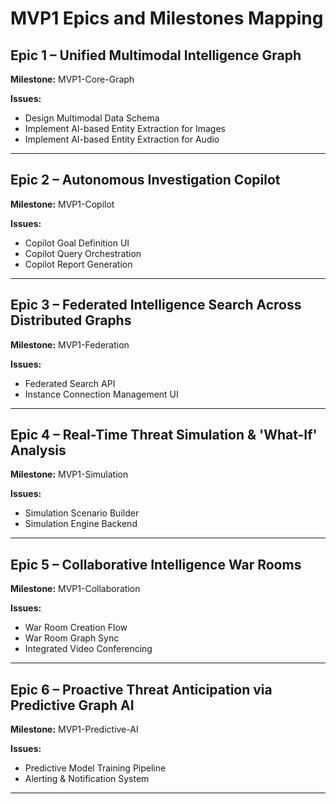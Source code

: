 # MVP1 Epics and Milestones Mapping

## Epic 1 – Unified Multimodal Intelligence Graph

**Milestone:** MVP1-Core-Graph

**Issues:**

- Design Multimodal Data Schema
- Implement AI-based Entity Extraction for Images
- Implement AI-based Entity Extraction for Audio

---

## Epic 2 – Autonomous Investigation Copilot

**Milestone:** MVP1-Copilot

**Issues:**

- Copilot Goal Definition UI
- Copilot Query Orchestration
- Copilot Report Generation

---

## Epic 3 – Federated Intelligence Search Across Distributed Graphs

**Milestone:** MVP1-Federation

**Issues:**

- Federated Search API
- Instance Connection Management UI

---

## Epic 4 – Real-Time Threat Simulation & 'What-If' Analysis

**Milestone:** MVP1-Simulation

**Issues:**

- Simulation Scenario Builder
- Simulation Engine Backend

---

## Epic 5 – Collaborative Intelligence War Rooms

**Milestone:** MVP1-Collaboration

**Issues:**

- War Room Creation Flow
- War Room Graph Sync
- Integrated Video Conferencing

---

## Epic 6 – Proactive Threat Anticipation via Predictive Graph AI

**Milestone:** MVP1-Predictive-AI

**Issues:**

- Predictive Model Training Pipeline
- Alerting & Notification System

---
